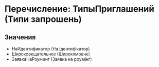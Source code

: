 ﻿# Перечисление: ТипыПриглашений (Типи запрошень)

## Значения

- НаИдентификатор (На ідентифікатор)
- Широковещательное (Широкомовне)
- ЗаявкаНаРоуминг (Заявка на роумінг)

